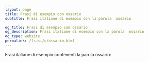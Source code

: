 ```yaml
---
layout: page
title: Frasi di esempio con ossario 
subtitle: Frasi italiane di esempio con la parola  ossario

og_title: Frasi di esempio con ossario 
og_description: Frasi italiane di esempio con la parola  ossario
og_type: website
permalink: /frasi/o/ossario.html
---
```


Frasi italiane di esempio contenenti la parola ossario:


